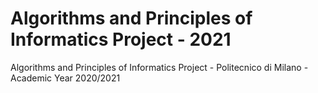 # Algorithms and Principles of Informatics Project - 2021

Algorithms and Principles of Informatics Project - Politecnico di Milano - Academic Year 2020/2021
